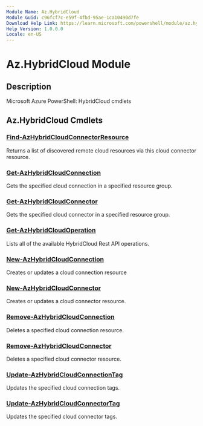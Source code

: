 ```yaml
---
Module Name: Az.HybridCloud
Module Guid: c96fcf7c-e59f-4fbd-95ae-1ca10490d7fe
Download Help Link: https://learn.microsoft.com/powershell/module/az.hybridcloud
Help Version: 1.0.0.0
Locale: en-US
---
```


# Az.HybridCloud Module
## Description
Microsoft Azure PowerShell: HybridCloud cmdlets

## Az.HybridCloud Cmdlets
### [Find-AzHybridCloudConnectorResource](Find-AzHybridCloudConnectorResource.md)
Returns a list of discovered remote cloud resources via this cloud connector resource.

### [Get-AzHybridCloudConnection](Get-AzHybridCloudConnection.md)
Gets the specified cloud connection in a specified resource group.

### [Get-AzHybridCloudConnector](Get-AzHybridCloudConnector.md)
Gets the specified cloud connector in a specified resource group.

### [Get-AzHybridCloudOperation](Get-AzHybridCloudOperation.md)
Lists all of the available HybridCloud Rest API operations.

### [New-AzHybridCloudConnection](New-AzHybridCloudConnection.md)
Creates or updates a cloud connection resource

### [New-AzHybridCloudConnector](New-AzHybridCloudConnector.md)
Creates or updates a cloud connector resource.

### [Remove-AzHybridCloudConnection](Remove-AzHybridCloudConnection.md)
Deletes a specified cloud connection resource.

### [Remove-AzHybridCloudConnector](Remove-AzHybridCloudConnector.md)
Deletes a specified cloud connector resource.

### [Update-AzHybridCloudConnectionTag](Update-AzHybridCloudConnectionTag.md)
Updates the specified cloud connection tags.

### [Update-AzHybridCloudConnectorTag](Update-AzHybridCloudConnectorTag.md)
Updates the specified cloud connector tags.

